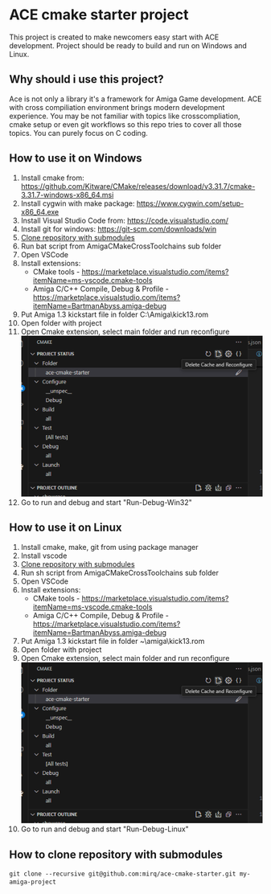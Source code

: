 # ACE cmake starter project

This project is created to make newcomers easy start with ACE development. Project should be ready to build and run on Windows and Linux. 

## Why should i use this project?

Ace is not only a library it's a framework for Amiga Game development. ACE with cross compiliation environment brings modern development experience. You may be not familiar with topics like crosscompliation, cmake setup or even git workflows so this repo tries to cover all those topics. You can purely focus on C coding.

## How to use it on Windows
1. Install cmake from: https://github.com/Kitware/CMake/releases/download/v3.31.7/cmake-3.31.7-windows-x86_64.msi
1. Install cygwin with make package: https://www.cygwin.com/setup-x86_64.exe
1. Install Visual Studio Code from: https://code.visualstudio.com/
1. Install git for windows: https://git-scm.com/downloads/win
1. [Clone repository with submodules](#How-to-clone-repository-with-submodules)
1. Run bat script from AmigaCMakeCrossToolchains sub folder
1. Open VSCode
1. Install extensions:
    - CMake tools - https://marketplace.visualstudio.com/items?itemName=ms-vscode.cmake-tools
    - Amiga C/C++ Compile, Debug & Profile - https://marketplace.visualstudio.com/items?itemName=BartmanAbyss.amiga-debug
1. Put Amiga 1.3 kickstart file in folder C:\Amiga\kick13.rom
1. Open folder with project
1. Open Cmake extension, select main folder and run reconfigure
![how to run cmake img](docs/cmake_run.png)
1. Go to run and debug and start "Run-Debug-Win32"

## How to use it on Linux
1. Install cmake, make, git from using package manager
1. Install vscode
1. [Clone repository with submodules](#How-to-clone-repository-with-submodules)
1. Run sh script from AmigaCMakeCrossToolchains sub folder
1. Open VSCode
1. Install extensions:
    - CMake tools - https://marketplace.visualstudio.com/items?itemName=ms-vscode.cmake-tools
    - Amiga C/C++ Compile, Debug & Profile - https://marketplace.visualstudio.com/items?itemName=BartmanAbyss.amiga-debug
1. Put Amiga 1.3 kickstart file in folder ~\amiga\kick13.rom
1. Open folder with project
1. Open Cmake extension, select main folder and run reconfigure 
![how to run cmake img](docs/cmake_run.png)
1. Go to run and debug and start "Run-Debug-Linux"

## How to clone repository with submodules
```
git clone --recursive git@github.com:mirq/ace-cmake-starter.git my-amiga-project
```